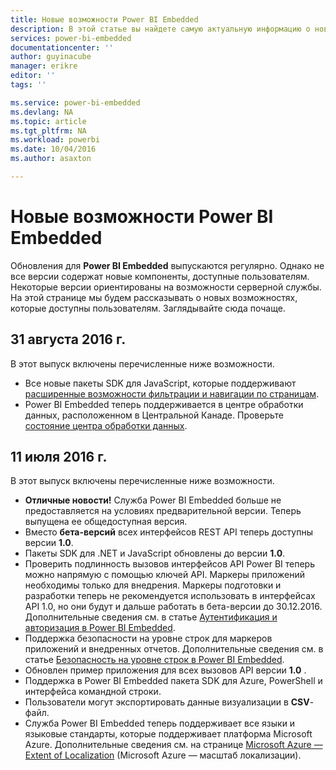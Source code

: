 ```yaml
---
title: Новые возможности Power BI Embedded
description: В этой статье вы найдете самую актуальную информацию о новых возможностях службы Power BI Embedded.
services: power-bi-embedded
documentationcenter: ''
author: guyinacube
manager: erikre
editor: ''
tags: ''

ms.service: power-bi-embedded
ms.devlang: NA
ms.topic: article
ms.tgt_pltfrm: NA
ms.workload: powerbi
ms.date: 10/04/2016
ms.author: asaxton

---
```

# <a name="what's-new-in-power-bi-embedded"></a>Новые возможности Power BI Embedded
Обновления для **Power BI Embedded** выпускаются регулярно. Однако не все версии содержат новые компоненты, доступные пользователям. Некоторые версии ориентированы на возможности серверной службы. На этой странице мы будем рассказывать о новых возможностях, которые доступны пользователям. Заглядывайте сюда почаще.

## <a name="august-31st,-2016"></a>31 августа 2016 г.
В этот выпуск включены перечисленные ниже возможности.

* Все новые пакеты SDK для JavaScript, которые поддерживают [расширенные возможности фильтрации и навигации по страницам](power-bi-embedded-interact-with-reports.md).
* Power BI Embedded теперь поддерживается в центре обработки данных, расположенном в Центральной Канаде. Проверьте [состояние центра обработки данных](https://azure.microsoft.com/status/).

## <a name="july-11th,-2016"></a>11 июля 2016 г.
В этот выпуск включены перечисленные ниже возможности.

* **Отличные новости!** Служба Power BI Embedded больше не предоставляется на условиях предварительной версии. Теперь выпущена ее общедоступная версия.  
* Вместо **бета-версий** всех интерфейсов REST API теперь доступны версии **1.0**.
* Пакеты SDK для .NET и JavaScript обновлены до версии **1.0**.
* Проверить подлинность вызовов интерфейсов API Power BI теперь можно напрямую с помощью ключей API. Маркеры приложений необходимы только для внедрения. Маркеры подготовки и разработки теперь не рекомендуется использовать в интерфейсах API 1.0, но они будут и дальше работать в бета-версии до 30.12.2016. Дополнительные сведения см. в статье [Аутентификация и авторизация в Power BI Embedded](power-bi-embedded-app-token-flow.md).
* Поддержка безопасности на уровне строк для маркеров приложений и внедренных отчетов. Дополнительные сведения см. в статье [Безопасность на уровне строк в Power BI Embedded](power-bi-embedded-rls.md).
* Обновлен пример приложения для всех вызовов API версии **1.0** .
* Поддержка в Power BI Embedded пакета SDK для Azure, PowerShell и интерфейса командной строки.
* Пользователи могут экспортировать данные визуализации в **CSV**-файл.
* Служба Power BI Embedded теперь поддерживает все языки и языковые стандарты, которые поддерживает платформа Microsoft Azure. Дополнительные сведения см. на странице [Microsoft Azure — Extent of Localization](http://social.technet.microsoft.com/wiki/contents/articles/4234.windows-azure-extent-of-localization.aspx) (Microsoft Azure — масштаб локализации).

<!--HONumber=Oct16_HO2-->


